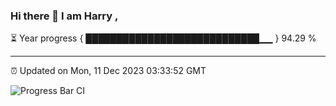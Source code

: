 ### Hi there 👋 I am Harry , 

⏳ Year progress { ████████████████████████████▁▁ } 94.29 %

---

⏰ Updated on Mon, 11 Dec 2023 03:33:52 GMT

![Progress Bar CI](https://github.com/duykhang68/duykhang68/workflows/Progress%20Bar%20CI/badge.svg)
